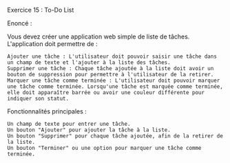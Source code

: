 Exercice 15 : To-Do List

Enoncé :

Vous devez créer une application web simple de liste de tâches. L'application doit permettre de :

    Ajouter une tâche : L'utilisateur doit pouvoir saisir une tâche dans un champ de texte et l'ajouter à la liste des tâches.
    Supprimer une tâche : Chaque tâche ajoutée à la liste doit avoir un bouton de suppression pour permettre à l'utilisateur de la retirer.
    Marquer une tâche comme terminée : L'utilisateur doit pouvoir marquer une tâche comme terminée. Lorsqu'une tâche est marquée comme terminée, elle doit apparaître barrée ou avoir une couleur différente pour indiquer son statut.

Fonctionnalités principales :

    Un champ de texte pour entrer une tâche.
    Un bouton "Ajouter" pour ajouter la tâche à la liste.
    Un bouton "Supprimer" pour chaque tâche ajoutée, afin de la retirer de la liste.
    Un bouton "Terminer" ou une option pour marquer une tâche comme terminée.